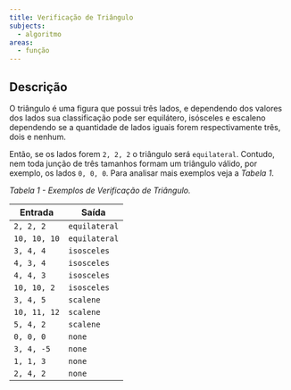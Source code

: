 ```yaml
---
title: Verificação de Triângulo
subjects:
  - algoritmo
areas:
  - função
---
```


## Descrição

O triângulo é uma figura que possui três lados, e dependendo dos valores dos lados sua classificação pode ser equilátero, isósceles e escaleno dependendo se a quantidade de lados iguais forem respectivamente três, dois e nenhum.

Então, se os lados forem `2, 2, 2` o triângulo será `equilateral`. Contudo, nem toda junção de três tamanhos formam um triângulo válido, por exemplo, os lados `0, 0, 0`. Para analisar mais exemplos veja a _Tabela 1_.

_Tabela 1 - Exemplos de Verificação de Triângulo._

| Entrada      | Saída         |
| ------------ | ------------- |
| `2, 2, 2`    | `equilateral` |
| `10, 10, 10` | `equilateral` |
| `3, 4, 4`    | `isosceles`   |
| `4, 3, 4`    | `isosceles`   |
| `4, 4, 3`    | `isosceles`   |
| `10, 10, 2`  | `isosceles`   |
| `3, 4, 5`    | `scalene`     |
| `10, 11, 12` | `scalene`     |
| `5, 4, 2`    | `scalene`     |
| `0, 0, 0`    | `none`        |
| `3, 4, -5`   | `none`        |
| `1, 1, 3`    | `none`        |
| `2, 4, 2`    | `none`        |
